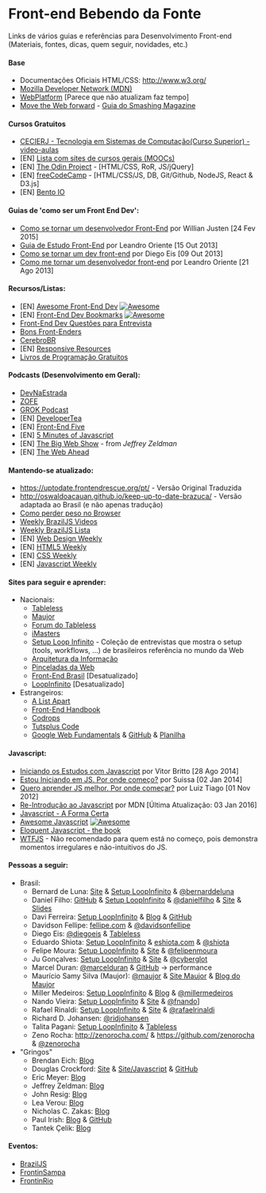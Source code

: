 # Front-end Bebendo da Fonte
Links de vários guias e referências para Desenvolvimento Front-end
(Materiais, fontes, dicas, quem seguir, novidades, etc.)

#### Base
* Documentações Oficiais HTML/CSS: http://www.w3.org/
* [Mozilla Developer Network (MDN)](https://developer.mozilla.org/pt-BR/docs/Web/)
* [WebPlatform](http://www.webplatform.org/) [Parece que não atualizam faz tempo]
* [Move the Web forward](http://movethewebforward.org/pt-br/) - [Guia do Smashing Magazine](https://www.smashingmagazine.com/2011/11/the-smashing-guide-to-moving-the-web-forward-community/)

#### Cursos Gratuitos
* [CECIERJ - Tecnologia em Sistemas de Computação(Curso Superior) - video-aulas](http://www.cederj.edu.br/videoaulas/)
* [EN] [Lista com sites de cursos gerais (MOOCs)](https://github.com/fffaraz/MOOC)
* [EN] [The Odin Project](http://www.theodinproject.com/) - [HTML/CSS, RoR, JS/jQuery]
* [EN] [freeCodeCamp](http://www.freecodecamp.com) - [HTML/CSS/JS, DB, Git/Github, NodeJS, React & D3.js]
* [EN] [Bento IO](https://www.bento.io)

#### Guias de 'como ser um Front End Dev':
* [Como se tornar um desenvolvedor Front-End](http://willianjusten.com.br/como-se-tornar-um-desenvolvedor-front-end/) por Willian Justen [24 Fev 2015]
* [Guia de Estudo Front-End](http://leandrooriente.com/guia-de-estudo-front-end/) por Leandro Oriente [15 Out 2013]
* [Como se tornar um dev front-end](http://tableless.com.br/tornar-dev-front-end/) por Diego Eis [09 Out 2013]
* [Como me tornar um desenvolvedor front-end](http://leandrooriente.com/como-me-tornar-um-desenvolvedor-front-end/) por Leandro Oriente [21 Ago 2013]

#### Recursos/Listas:
* [EN] [Awesome Front-End Dev](https://github.com/sindresorhus/awesome#front-end-development) [![Awesome](https://cdn.rawgit.com/sindresorhus/awesome/d7305f38d29fed78fa85652e3a63e154dd8e8829/media/badge.svg)](https://github.com/sindresorhus/awesome)
* [EN] [Front-End Dev Bookmarks](https://github.com/dypsilon/frontend-dev-bookmarks) [![Awesome](https://cdn.rawgit.com/sindresorhus/awesome/d7305f38d29fed78fa85652e3a63e154dd8e8829/media/badge.svg)](https://github.com/sindresorhus/awesome)
* [Front-End Dev Questões para Entrevista](https://github.com/h5bp/Front-end-Developer-Interview-Questions/tree/master/Translations/Portuguese)
* [Bons Front-Enders](https://github.com/leobetosouza/bons-front-enders)
* [CerebroBR](https://github.com/cerebrobr/cerebro)
* [EN] [Responsive Resources](http://bradfrost.github.io/this-is-responsive/resources.html)
* [Livros de Programação Gratuitos](https://github.com/vhf/free-programming-books/blob/master/free-programming-books-pt_BR.md)

#### Podcasts (Desenvolvimento em Geral):
* [DevNaEstrada](http://devnaestrada.com.br/)
* [ZOFE](http://zofe.com.br/)
* [GROK Podcast](http://www.grokpodcast.com/ )
* [EN] [DeveloperTea](https://developertea.com/)
* [EN] [Front-End Five](https://frontendfive.codeschool.com/)
* [EN] [5 Minutes of Javascript](https://fivejs.codeschool.com/)
* [EN] [The Big Web Show](http://5by5.tv/bigwebshow) - from *Jeffrey Zeldman*
* [EN] [The Web Ahead](http://thewebahead.net/)

#### Mantendo-se atualizado:
* https://uptodate.frontendrescue.org/pt/ - Versão Original Traduzida
* http://oswaldoacauan.github.io/keep-up-to-date-brazuca/ - Versão adaptada ao Brasil (e não apenas tradução)
* [Como perder peso no Browser](https://browserdiet.com/pt/) 
* [Weekly BrazilJS Videos](https://www.youtube.com/playlist?list=PLg2lQYZDBwOQDXKxy9yeqXG5njHbSHFFD)
* [Weekly BrazilJS Lista](http://us5.campaign-archive2.com/home/?u=77b6594f10bba05dcc722c80e&id=e6beed4270)
* [EN] [Web Design Weekly](https://web-design-weekly.com/)
* [EN] [HTML5 Weekly](http://html5weekly.com/)
* [EN] [CSS Weekly](http://css-weekly.com/)
* [EN] [Javascript Weekly](http://javascriptweekly.com/)

#### Sites para seguir e aprender:
* Nacionais:
    + [Tableless](http://www.tableless.com.br)
    + [Maujor](http://www.maujor.com)
    + [Forum do Tableless](http://forum.tableless.com.br/)
    + [iMasters](http://www.imasters.com.br)
    + [Setup Loop Infinito](http://setup.loopinfinito.com.br/) - Coleção de entrevistas que mostra o setup (tools, workflows, ...) de brasileiros referência no mundo da Web
    + [Arquitetura da Informação](http://arquiteturadeinformacao.com/)
    + [Pinceladas da Web](http://www.pinceladasdaweb.com.br/blog/)
    + [Front-End Brasil](http://www.frontendbrasil.com.br/) [Desatualizado]
    + [LoopInfinito](http://loopinfinito.com.br/) [Desatualizado]
* Estrangeiros:
    + [A List Apart](http://www.alistapart.com/)
    + [Front-End Handbook](http://www.frontendhandbook.com/)
    + [Codrops](http://tympanus.net/codrops/)
    + [Tutsplus Code](http://code.tutsplus.com/)
    + [Google Web Fundamentals](https://developers.google.com/web/fundamentals/) & [GitHub](https://github.com/google/WebFundamentals) & [Planilha](https://docs.google.com/a/google.com/spreadsheet/ccc?key=0Al2Vo3ZY-iTDdEhEbzBfSkRvTGlicWNTWlhBVjBjTUE&usp=drive_web#gid=0)


#### Javascript:
* [Iniciando os Estudos com Javascript](http://www.vitorbritto.com.br/blog/iniciando-os-estudos-com-javascript/) por Vitor Britto [28 Ago 2014]
* [Estou Iniciando em JS. Por onde começo?](http://nomadev.com.br/estou-iniciando-em-javascript-por-onde-come%C3%A7o/) por Suissa [02 Jan 2014]
* [Quero aprender JS melhor. Por onde começar?](http://www.luiztiago.com/post/34760239764/quero-aprender-ou-conhecer-melhor-javascript-por) por Luiz Tiago [01 Nov 2012]
* [Re-Introdução ao Javascript](https://developer.mozilla.org/pt-BR/docs/Web/JavaScript/A_re-introduction_to_JavaScript) por MDN [Última Atualização: 03 Jan 2016]
* [Javascript - A Forma Certa](http://jstherightway.org/pt-br/)
* [Awesome Javascript](https://github.com/sorrycc/awesome-javascript) [![Awesome](https://cdn.rawgit.com/sindresorhus/awesome/d7305f38d29fed78fa85652e3a63e154dd8e8829/media/badge.svg)](https://github.com/sindresorhus/awesome)
* [Eloquent Javascript - the book](http://eloquentjavascript.net/)
* [WTFJS](http://wtfjs.com/) - Não recomendado para quem está no começo, pois demonstra momentos irregulares e não-intuitivos do JS.

#### Pessoas a seguir:     
* Brasil:
    + Bernard de Luna: [Site](http://bernarddeluna.com/)  &  [Setup LoopInfinito](http://setup.loopinfinito.com.br/bernard-de-luna/)  &  [@bernarddeluna](http://twitter.com/bernarddeluna)
    + Daniel Filho: [GitHub](http://danielfilho.github.io/)  &  [Setup LoopInfinito](http://setup.loopinfinito.com.br/daniel-filho/)  &  [@danielfilho](http://twitter.com/danielfilho) & [Site](http://dnl.pw/) & [Slides](https://speakerdeck.com/danielfilho)
    + Davi Ferreira: [Setup LoopInfinito](http://setup.loopinfinito.com.br/davi-ferreira/) & [Blog](http://www.daviferreira.com/) & [GitHub](https://github.com/daviferreira)
    + Davidson Fellipe: [fellipe.com](http://fellipe.com/)  &  [@davidsonfellipe](http://twitter.com/davidsonfellipe)
    + Diego Eis: [@diegoeis](http://twitter.com/diegoeis)  &  [Tableless](http://www.tableless.com.br)
    + Eduardo Shiota: [Setup LoopInfinito](http://setup.loopinfinito.com.br/eduardo-shiota/)  &  [eshiota.com](http://eshiota.com/)  &  [@shiota](http://twitter.com/shiota)
    + Felipe Moura: [Setup LoopInfinito](http://setup.loopinfinito.com.br/felipe-moura/) & [Site](http://felipenmoura.com/) & [@felipenmoura](https://twitter.com/felipenmoura)
    + Ju Gonçalves: [Setup LoopInfinito](http://setup.loopinfinito.com.br/ju-goncalves/) & [Site](http://jugoncalv.es/) & [@cyberglot](https://twitter.com/cyberglot)
    + Marcel Duran: [@marcelduran](https://twitter.com/marcelduran)  &  [GitHub](https://github.com/marcelduran (sempre em ingles mas é Brasileiro)) -> performance
    + Maurício Samy Silva (Maujor): [@maujor](http://twitter.com/maujor)  & [Site Maujor](http://www.maujor.com/index.php)  &  [Blog do Maujor](http://maujor.com/blog)
    + Miller Medeiros: [Setup LoopInfinito](http://setup.loopinfinito.com.br/miller-medeiros/)  &  [Blog](http://blog.millermedeiros.com/)  &  [@millermedeiros](https://twitter.com/millermedeiros)
    + Nando Vieira: [Setup LoopInfinito](http://setup.loopinfinito.com.br/nando-vieira/) & [Site](http://hellobits.com/) & [@fnando](http://twitter.com/fnando)]
    + Rafael Rinaldi: [Setup LoopInfinito](http://setup.loopinfinito.com.br/rafael-rinaldi/) & [Site](http://rinaldi.io/) & [@rafaelrinaldi](https://twitter.com/rafaelrinaldi)
    + Richard D. Johansen: [@ridjohansen](https://twitter.com/ridjohansen)
    + Talita Pagani: [Setup LoopInfinito](http://setup.loopinfinito.com.br/talita-pagani/)  &  [Tableless](http://tableless.com.br/author/talita.cpb/)
    + Zeno Rocha: http://zenorocha.com/  &  https://github.com/zenorocha  &  [@zenorocha](http://twitter.com/zenorocha)
* "Gringos"
    + Brendan Eich: [Blog](https://brendaneich.com/)
    + Douglas Crockford: [Site](http://www.crockford.com/)  & [Site/Javascript](http://javascript.crockford.com/)  &  [GitHub](https://github.com/douglascrockford)
    + Eric Meyer: [Blog](http://meyerweb.com/)
    + Jeffrey Zeldman: [Blog](http://www.zeldman.com/)
    + John Resig: [Blog](http://ejohn.org/)
    + Lea Verou: [Blog](http://lea.verou.me/)
    + Nicholas C. Zakas: [Blog](http://www.nczonline.net/)
    + Paul Irish: [Blog](http://www.paulirish.com/)  &  [GitHub](https://github.com/paulirish)
    + Tantek Çelik: [Blog](http://tantek.com/)

#### Eventos:
   + [BrazilJS](http://braziljs.com.br/)
   + [FrontinSampa](http://www.frontinsampa.com.br/)
   + [FrontinRio](http://frontinrio.com.br/)